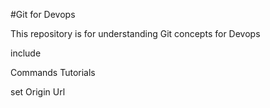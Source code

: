 #Git for Devops

This repository is for understanding  Git concepts for Devops

include 

Commands
Tutorials

set Origin Url
